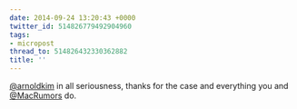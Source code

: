 ```yaml
---
date: 2014-09-24 13:20:43 +0000
twitter_id: 514826779492904960
tags:
- micropost
thread_to: 514826432330362882
title: ''
---
```


[@arnoldkim](https://twitter.com/arnoldkim) in all seriousness, thanks for the case and everything you and [@MacRumors](https://twitter.com/MacRumors) do.
